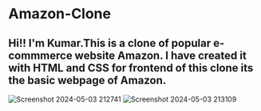 # Amazon-Clone
## Hi!! I'm Kumar.This is a clone of popular e-commmerce website Amazon. I have created it with HTML and CSS for frontend of this clone its the basic webpage of Amazon.
![Screenshot 2024-05-03 212741](https://github.com/kumarseenigouder/Amazon-Clone/assets/116805316/eea89cff-08a8-4f73-957d-97b6a23ac9f1)
![Screenshot 2024-05-03 213109](https://github.com/kumarseenigouder/Amazon-Clone/assets/116805316/a5870d51-d81a-43c5-b16a-004fd942916e)
